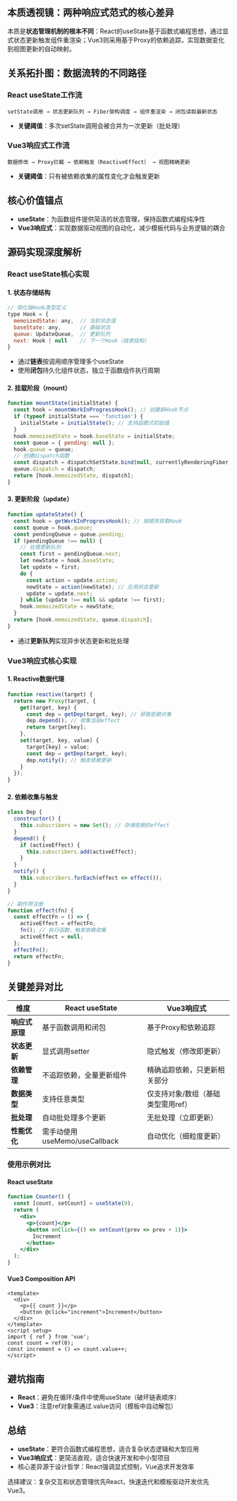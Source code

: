 

## 本质透视镜：两种响应式范式的核心差异
本质是**状态管理机制的根本不同**：React的useState基于函数式编程思想，通过显式状态更新触发组件重渲染；Vue3则采用基于Proxy的依赖追踪，实现数据变化到视图更新的自动映射。

## 关系拓扑图：数据流转的不同路径
### React useState工作流
```plain
setState调用 → 状态更新队列 → Fiber架构调度 → 组件重渲染 → 闭包读取最新状态
```

+ **关键阈值**：多次setState调用会被合并为一次更新（批处理）

### Vue3响应式工作流
```plain
数据修改 → Proxy拦截 → 依赖触发（ReactiveEffect） → 视图精确更新
```

+ **关键阈值**：只有被依赖收集的属性变化才会触发更新

## 核心价值锚点
+ **useState**：为函数组件提供简洁的状态管理，保持函数式编程纯净性
+ **Vue3响应式**：实现数据驱动视图的自动化，减少模板代码与业务逻辑的耦合

## 源码实现深度解析
### React useState核心实现
#### 1. 状态存储结构
```javascript
// 简化版Hook类型定义
type Hook = {
  memoizedState: any,  // 当前状态值
  baseState: any,      // 基础状态
  queue: UpdateQueue,  // 更新队列
  next: Hook | null    // 下一个Hook（链表结构）
}
```

+ 通过**链表**按调用顺序管理多个useState
+ 使用**闭包**持久化组件状态，独立于函数组件执行周期

#### 2. 挂载阶段（mount）
```javascript
function mountState(initialState) {
  const hook = mountWorkInProgressHook(); // 创建新Hook节点
  if (typeof initialState === 'function') {
    initialState = initialState(); // 支持函数式初始值
  }
  hook.memoizedState = hook.baseState = initialState;
  const queue = { pending: null };
  hook.queue = queue;
  // 创建dispatch函数
  const dispatch = dispatchSetState.bind(null, currentlyRenderingFiber, queue);
  queue.dispatch = dispatch;
  return [hook.memoizedState, dispatch];
}
```



#### 3. 更新阶段（update）
```javascript
function updateState() {
  const hook = getWorkInProgressHook(); // 按顺序获取Hook
  const queue = hook.queue;
  const pendingQueue = queue.pending;
  if (pendingQueue !== null) {
    // 处理更新队列
    const first = pendingQueue.next;
    let newState = hook.baseState;
    let update = first;
    do {
      const action = update.action;
      newState = action(newState); // 应用状态更新
      update = update.next;
    } while (update !== null && update !== first);
    hook.memoizedState = newState;
  }
  return [hook.memoizedState, queue.dispatch];
}
```

+ 通过**更新队列**实现异步状态更新和批处理

### Vue3响应式核心实现
#### 1. Reactive数据代理
```javascript
function reactive(target) {
  return new Proxy(target, {
    get(target, key) {
      const dep = getDep(target, key); // 获取依赖对象
      dep.depend(); // 收集当前effect
      return target[key];
    },
    set(target, key, value) {
      target[key] = value;
      const dep = getDep(target, key);
      dep.notify(); // 触发依赖更新
    }
  });
}
```



#### 2. 依赖收集与触发
```javascript
class Dep {
  constructor() {
    this.subscribers = new Set(); // 存储依赖的effect
  }
  depend() {
    if (activeEffect) {
      this.subscribers.add(activeEffect);
    }
  }
  notify() {
    this.subscribers.forEach(effect => effect());
  }
}

// 副作用注册
function effect(fn) {
  const effectFn = () => {
    activeEffect = effectFn;
    fn(); // 执行函数，触发依赖收集
    activeEffect = null;
  };
  effectFn();
  return effectFn;
}
```



## 关键差异对比
| 维度 | React useState | Vue3响应式 |
| --- | --- | --- |
| **响应式原理** | 基于函数调用和闭包 | 基于Proxy和依赖追踪 |
| **状态更新** | 显式调用setter | 隐式触发（修改即更新） |
| **依赖管理** | 不追踪依赖，全量更新组件 | 精确追踪依赖，只更新相关部分 |
| **数据类型** | 支持任意类型 | 仅支持对象/数组（基础类型需用ref） |
| **批处理** | 自动批处理多个更新 | 无批处理（立即更新） |
| **性能优化** | 需手动使用useMemo/useCallback | 自动优化（细粒度更新） |


### 使用示例对比
#### React useState
```jsx
function Counter() {
  const [count, setCount] = useState(0);
  return (
    <div>
      <p>{count}</p>
      <button onClick={() => setCount(prev => prev + 1)}>
        Increment
      </button>
    </div>
  );
}
```



#### Vue3 Composition API
```vue
<template>
  <div>
    <p>{{ count }}</p>
    <button @click="increment">Increment</button>
  </div>
</template>
<script setup>
import { ref } from 'vue';
const count = ref(0);
const increment = () => count.value++;
</script>

```



## 避坑指南
+ **React**：避免在循环/条件中使用useState（破坏链表顺序）
+ **Vue3**：注意ref对象需通过.value访问（模板中自动解包）

## 总结
+ **useState**：更符合函数式编程思想，适合复杂状态逻辑和大型应用
+ **Vue3响应式**：更简洁直观，适合快速开发和中小型项目
+ 核心差异源于设计哲学：React强调显式控制，Vue追求开发效率

选择建议：复杂交互和状态管理优先React，快速迭代和模板驱动开发优先Vue3。

